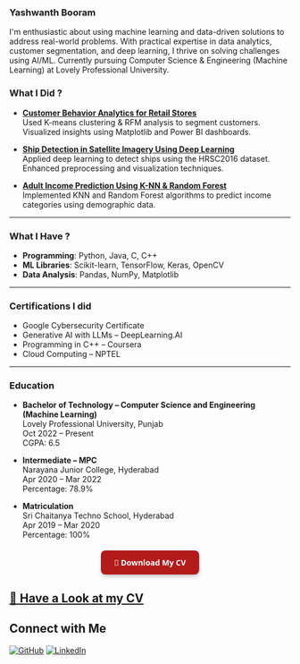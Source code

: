### Yashwanth Booram 
I'm enthusiastic about using machine learning and data-driven solutions to address real-world problems. 
With practical expertise in data analytics, customer segmentation, and deep learning, I thrive on solving challenges 
using AI/ML. Currently pursuing Computer Science & Engineering (Machine Learning) at Lovely Professional University.


### What I Did ?
- **[Customer Behavior Analytics for Retail Stores](https://github.com/yashwanthbooram/Customer_Segmentation_Analytics_For_Retail_Stores)**  
  Used K-means clustering & RFM analysis to segment customers. Visualized insights using Matplotlib and Power BI dashboards.
  
- **[Ship Detection in Satellite Imagery Using Deep Learning](https://github.com/yashwanthbooram/Ship-Detection-in-Satellite-Imagery-using-Deep-Learning)**  
  Applied deep learning to detect ships using the HRSC2016 dataset. Enhanced preprocessing and visualization techniques.

- **[Adult Income Prediction Using K-NN & Random Forest](https://github.com/yashwanthbooram/Adult-Income-Prediction-Using-Machine-Learning)**  
  Implemented KNN and Random Forest algorithms to predict income categories using demographic data.

---

### What I Have ?
- **Programming**: Python, Java, C, C++
- **ML Libraries**: Scikit-learn, TensorFlow, Keras, OpenCV
- **Data Analysis**: Pandas, NumPy, Matplotlib

---

### Certifications I did
- Google Cybersecurity Certificate
- Generative AI with LLMs – DeepLearning.AI
- Programming in C++ – Coursera
- Cloud Computing – NPTEL

---

### Education

- **Bachelor of Technology – Computer Science and Engineering (Machine Learning)**  
  Lovely Professional University, Punjab  
  Oct 2022 – Present  
  CGPA: 6.5
  
- **Intermediate – MPC**  
  Narayana Junior College, Hyderabad  
  Apr 2020 – Mar 2022  
  Percentage: 78.9%

- **Matriculation**  
  Sri Chaitanya Techno School, Hyderabad  
  Apr 2019 – Mar 2020  
  Percentage: 100%

<div style="text-align: center; margin-top: 20px;">
  <a href="/assets/files/Yash_CV.pdf" download="Yash_CV.pdf" rel="noopener noreferrer" style="
    display: inline-block;
    padding: 12px 24px;
    background-color: #B31B1B;
    color: white;
    font-weight: bold;
    border-radius: 8px;
    text-decoration: none;
    font-family: 'Segoe UI', sans-serif;
    box-shadow: 0 4px 6px rgba(0,0,0,0.2);
    transition: background-color 0.3s ease;
  " onmouseover="this.style.backgroundColor='#8e1616'" onmouseout="this.style.backgroundColor='#B31B1B'">
    📄 Download My CV
  </a>
</div>

  ##  [📄 Have a Look at my CV](assets/files/Yash_CV.pdf)

##  Connect with Me

[![GitHub](https://img.shields.io/badge/GitHub-000?style=for-the-badge&logo=github&logoColor=white)](https://github.com/yashwanthbooram)
[![LinkedIn](https://img.shields.io/badge/LinkedIn-0A66C2?style=for-the-badge&logo=linkedin&logoColor=white)](https://linkedin.com/in/yashwanthbooram/)
